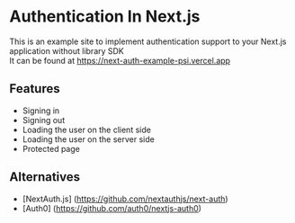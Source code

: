 # Authentication In Next.js

This is an example site to implement authentication support to your Next.js application without library SDK  
It can be found at https://next-auth-example-psi.vercel.app

## Features

- Signing in
- Signing out
- Loading the user on the client side
- Loading the user on the server side
- Protected page

## Alternatives

- [NextAuth.js] (https://github.com/nextauthjs/next-auth)
- [Auth0] (https://github.com/auth0/nextjs-auth0)
